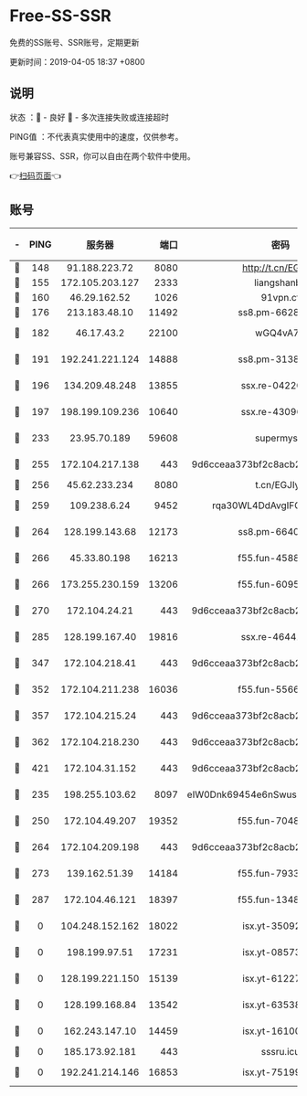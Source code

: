 # Free-SS-SSR

免费的SS账号、SSR账号，定期更新

更新时间：2019-04-05 18:37 +0800

## 说明

状态     ：🙂 - 良好 🙁 - 多次连接失败或连接超时

PING值   ：不代表真实使用中的速度，仅供参考。

账号兼容SS、SSR，你可以自由在两个软件中使用。

👉[扫码页面](https://liesauer.github.io/Free-SS-SSR/)👈

## 账号

|-|PING|服务器|端口|密码|加密方式|区域|
|:----:|:----:|:-----:|-----:|:----:|:----:|:----:|
|🙂|148|91.188.223.72|8080|http://t.cn/EGJIyrl|rc4-md5|RU|
|🙂|155|172.105.203.127|2333|liangshanbo|chacha20|JP|
|🙂|160|46.29.162.52|1026|91vpn.cf|rc4-md5|RU|
|🙂|176|213.183.48.10|11492|ss8.pm-66285034|rc4-md5|RU|
|🙂|182|46.17.43.2|22100|wGQ4vA7D|aes-256-gcm|RU|
|🙂|191|192.241.221.124|14888|ss8.pm-31382294|aes-256-cfb|US|
|🙂|196|134.209.48.248|13855|ssx.re-04220668|aes-256-cfb|US|
|🙂|197|198.199.109.236|10640|ssx.re-43096758|aes-256-cfb|US|
|🙂|233|23.95.70.189|59608|supermyssr|chacha20-ietf|US|
|🙂|255|172.104.217.138|443|9d6cceaa373bf2c8acb22e60b6a58be6|aes-256-cfb|US|
|🙂|256|45.62.233.234|8080|t.cn/EGJIyrl|rc4-md5|CA|
|🙂|259|109.238.6.24|9452|rqa30WL4DdAvgIFG6Fs3znzTa|aes-256-cfb|FR|
|🙂|264|128.199.143.68|12173|ss8.pm-66400443|aes-256-cfb|SG|
|🙂|266|45.33.80.198|16213|f55.fun-45880587|aes-256-cfb|US|
|🙂|266|173.255.230.159|13206|f55.fun-60953753|aes-256-cfb|US|
|🙂|270|172.104.24.21|443|9d6cceaa373bf2c8acb22e60b6a58be6|aes-256-cfb|US|
|🙂|285|128.199.167.40|19816|ssx.re-46441755|aes-256-cfb|SG|
|🙂|347|172.104.218.41|443|9d6cceaa373bf2c8acb22e60b6a58be6|aes-256-cfb|US|
|🙂|352|172.104.211.238|16036|f55.fun-55663188|aes-256-cfb|US|
|🙂|357|172.104.215.24|443|9d6cceaa373bf2c8acb22e60b6a58be6|aes-256-cfb|US|
|🙂|362|172.104.218.230|443|9d6cceaa373bf2c8acb22e60b6a58be6|aes-256-cfb|US|
|🙂|421|172.104.31.152|443|9d6cceaa373bf2c8acb22e60b6a58be6|aes-256-cfb|US|
|🙂|235|198.255.103.62|8097|eIW0Dnk69454e6nSwuspv9DmS201tQ0D|aes-256-cfb|US|
|🙂|250|172.104.49.207|19352|f55.fun-70481610|aes-256-cfb|SG|
|🙂|264|172.104.209.198|443|9d6cceaa373bf2c8acb22e60b6a58be6|aes-256-cfb|US|
|🙂|273|139.162.51.39|14184|f55.fun-79338147|aes-256-cfb|SG|
|🙂|287|172.104.46.121|18397|f55.fun-13486304|aes-256-cfb|SG|
|🙁|0|104.248.152.162|18022|isx.yt-35092114|aes-256-cfb|SG|
|🙁|0|198.199.97.51|17231|isx.yt-08573999|aes-256-cfb|US|
|🙁|0|128.199.221.150|15139|isx.yt-61227174|aes-256-cfb|SG|
|🙁|0|128.199.168.84|13542|isx.yt-63538228|aes-256-cfb|SG|
|🙁|0|162.243.147.10|14459|isx.yt-16100711|aes-256-cfb|US|
|🙁|0|185.173.92.181|443|sssru.icu|rc4-md5|RU|
|🙁|0|192.241.214.146|16853|isx.yt-75199880|aes-256-cfb|US|
